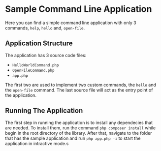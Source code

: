 # Sample Command Line Application

Here you can find a simple command line application with only 3 commands, `help`, `hello` and, `open-file`.

## Application Structure

The application has 3 source code files:
* `HelloWorldCommand.php`
* `OpenFileCommand.php`
* `app.php`

The first two are used to implement two custom commands, the `hello` and the `open-file` command. The last source file will act as the entry point of the application.

## Running The Application

The first step in running the application is to install any dependecies that are needed. To install them, run the command `php composer install` while begin in the root directory of the library. After that, navigate to the folder that has the sample application and run `php app.php -i` to start the application in intractive mode.s
